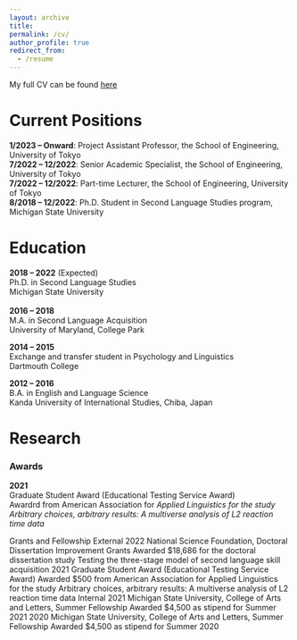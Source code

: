 ```yaml
---
layout: archive
title:
permalink: /cv/
author_profile: true
redirect_from:
  - /resume
---
```

My full CV can be found [here](https://github.com/maieryo/research/blob/CV/CV_RyoMaie.pdf)

Current Positions
=====
**1/2023 – Onward**: Project Assistant Professor, the School of Engineering, University of Tokyo<br>
**7/2022 – 12/2022**: Senior Academic Specialist, the School of Engineering, University of Tokyo<br>
**7/2022 – 12/2022**: Part-time Lecturer, the School of Engineering, University of Tokyo<br>
**8/2018 – 12/2022**: Ph.D. Student in Second Language Studies program, Michigan State University<br>

Education
=====
**2018 – 2022** (Expected)<br>
Ph.D. in Second Language Studies<br>
Michigan State University<br>
<br>
**2016 – 2018**<br>
M.A. in Second Language Acquisition<br>
University of Maryland, College Park<br>

**2014 – 2015**<br>
Exchange and transfer student in Psychology and Linguistics<br>
Dartmouth College<br>

**2012 – 2016**<br>
B.A. in English and Language Science<br>
Kanda University of International Studies, Chiba, Japan<br>

Research
=====
### Awards
**2021**<br>
Graduate Student Award (Educational Testing Service Award)<br>
Awardrd from American Association for *Applied Linguistics for the study Arbitrary choices, arbitrary results: A multiverse analysis of L2 reaction time data*<br>

Grants and Fellowship
External
2022
National Science Foundation, Doctoral Dissertation Improvement Grants
Awarded $18,686 for the doctoral dissertation study Testing the three-stage model of second language skill acquisition
2021
Graduate Student Award (Educational Testing Service Award)
Awarded $500 from American Association for Applied Linguistics for the study Arbitrary choices, arbitrary results: A multiverse analysis of L2 reaction time data
Internal
2021
Michigan State University, College of Arts and Letters, Summer Fellowship Awarded $4,500 as stipend for Summer 2021
2020
Michigan State University, College of Arts and Letters, Summer Fellowship Awarded $4,500 as stipend for Summer 2020
